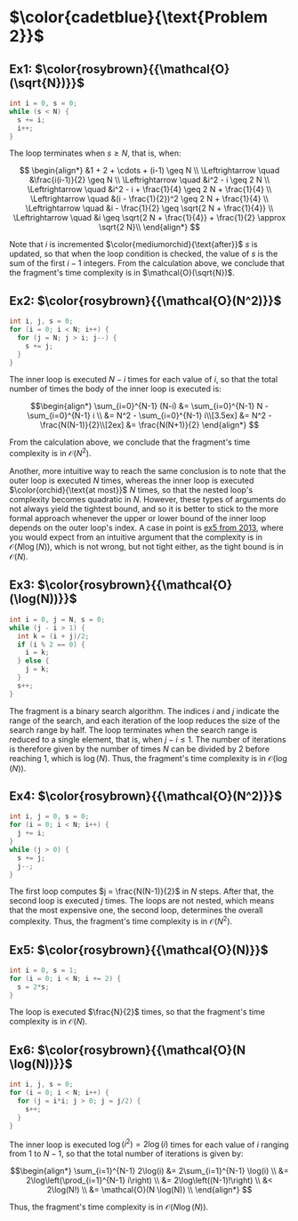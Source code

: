 # $\color{cadetblue}{\text{Problem 2}}$

## Ex1: $\color{rosybrown}{{\mathcal{O}(\sqrt{N})}}$

```c
int i = 0, s = 0;
while (s < N) {
  s += i;
  i++;
}
```

The loop terminates when $s \geq N$, that is, when:

$$
\begin{align*}
&1 + 2 + \cdots + (i-1) \geq N \\
\Leftrightarrow \quad &\frac{i(i-1)}{2} \geq N \\
\Leftrightarrow \quad &i^2 - i \geq 2 N \\
\Leftrightarrow \quad &i^2 - i + \frac{1}{4} \geq 2 N + \frac{1}{4} \\
\Leftrightarrow \quad &(i - \frac{1}{2})^2 \geq 2 N + \frac{1}{4} \\
\Leftrightarrow \quad &i - \frac{1}{2} \geq \sqrt{2 N + \frac{1}{4}} \\
\Leftrightarrow \quad &i \geq \sqrt{2 N + \frac{1}{4}} + \frac{1}{2} \approx \sqrt{2 N}\\
\end{align*}
$$

Note that $i$ is incremented $\color{mediumorchid}{\text{after}}$ $s$ is updated, so that when the loop condition is checked, the value of $s$ is the sum of the first $i - 1$ integers. From the calculation above, we conclude that the fragment's time complexity is in $\mathcal{O}(\sqrt{N})$.

## Ex2: $\color{rosybrown}{{\mathcal{O}(N^2)}}$

```c
int i, j, s = 0;
for (i = 0; i < N; i++) {
  for (j = N; j > i; j--) {
    s += j;
  }
}
```

The inner loop is executed $N - i$ times for each value of $i$, so that the total number of times the body of the inner loop is executed is:

$$\begin{align*}
\sum_{i=0}^{N-1} (N-i) &= \sum_{i=0}^{N-1} N - \sum_{i=0}^{N-1} i \\
&= N^2 - \sum_{i=0}^{N-1} i\\[3.5ex]
&= N^2 - \frac{N(N-1)}{2}\\[2ex]
&= \frac{N(N+1)}{2}
\end{align*}
$$

From the calculation above, we conclude that the fragment's time complexity is in $\mathcal{O}(N^2)$.  

Another, more intuitive way to reach the same conclusion is to note that the outer loop is executed $N$ times, whereas the inner loop is executed $\color{orchid}{\text{at most}}$  $N$ times, so that the nested loop's complexity becomes quadratic in $N$. However, these types of arguments do not always yield the tightest bound, and so it is better to stick to the more formal approach whenever the upper or lower bound of the inner loop depends on the outer loop's index. A case in point is [ex5 from 2013](https://github.com/pl3onasm/Imperative-programming/blob/main/IP-Finals/2013/problem3.md#ex5-colorrosybrownmathcalon), where you would expect from an intuitive argument that the complexity is in $\mathcal{O}(N \log(N))$, which is not wrong, but not tight either, as the tight bound is in $\mathcal{O}(N)$.

## Ex3: $\color{rosybrown}{{\mathcal{O}(\log(N))}}$

```c
int i = 0, j = N, s = 0;
while (j - i > 1) {
  int k = (i + j)/2;
  if (i % 2 == 0) {
    i = k;
  } else {
    j = k;
  }
  s++;
}
```

The fragment is a binary search algorithm. The indices $i$ and $j$ indicate the range of the search, and each iteration of the loop reduces the size of the search range by half. The loop terminates when the search range is reduced to a single element, that is, when $j - i \leq 1$. The number of iterations is therefore given by the number of times $N$ can be divided by $2$ before reaching $1$, which is $\log(N)$. Thus, the fragment's time complexity is in $\mathcal{O}(\log(N))$.

## Ex4: $\color{rosybrown}{{\mathcal{O}(N^2)}}$

```c
int i, j = 0, s = 0;
for (i = 0; i < N; i++) {
  j += i;
}
while (j > 0) {
  s += j;
  j--;
}
```

The first loop computes $j = \frac{N(N-1)}{2}$ in $N$ steps. After that, the second loop is executed $j$ times. The loops are not nested, which means that the most expensive one, the second loop, determines the overall complexity. Thus, the fragment's time complexity is in $\mathcal{O}(N^2)$.

## Ex5: $\color{rosybrown}{{\mathcal{O}(N)}}$

```c
int i = 0, s = 1;
for (i = 0; i < N; i += 2) {
  s = 2*s;
}
```

The loop is executed $\frac{N}{2}$ times, so that the fragment's time complexity is in $\mathcal{O}(N)$.

## Ex6: $\color{rosybrown}{{\mathcal{O}(N \log(N))}}$

```c
int i, j, s = 0;
for (i = 0; i < N; i++) {
  for (j = i*i; j > 0; j = j/2) {
    s++;
  }
}
```

The inner loop is executed $\log(i^2) = 2\log(i)$ times for each value of $i$ ranging from $1$ to $N-1$, so that the total number of iterations is given by:

$$\begin{align*}
\sum_{i=1}^{N-1} 2\log(i) &= 2\sum_{i=1}^{N-1} \log(i) \\
&= 2\log\left(\prod_{i=1}^{N-1} i\right) \\
&= 2\log\left((N-1)!\right) \\
&< 2\log(N!) \\
&= \mathcal{O}(N \log(N)) \\
\end{align*}
$$

Thus, the fragment's time complexity is in $\mathcal{O}(N \log(N))$.
